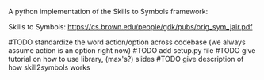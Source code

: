 A python implementation of the Skills to Symbols framework:

Skills to Symbols: https://cs.brown.edu/people/gdk/pubs/orig_sym_jair.pdf

#TODO standardize the word action/option across codebase (we always assume action is an option right now)
#TODO add setup.py file
#TODO give tutorial on how to use library, (max's?) slides
#TODO give description of how skill2symbols works
